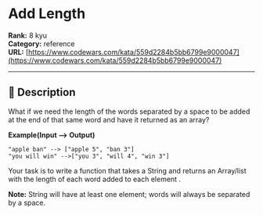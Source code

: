 # Add Length

**Rank:** 8 kyu  
**Category:** reference  
**URL:** [https://www.codewars.com/kata/559d2284b5bb6799e9000047](https://www.codewars.com/kata/559d2284b5bb6799e9000047)

---

## 📝 Description

What if we need the length of the words separated by a space to be added at the end of that same word and have it returned as an array?

**Example(Input --> Output)**
```
"apple ban" --> ["apple 5", "ban 3"]
"you will win" -->["you 3", "will 4", "win 3"]
```

Your task is to write a function that takes a String and returns an Array/list with the length of each word added to each element .

**Note:** String will have at least one element; words will always be separated by a space.
